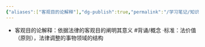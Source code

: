 ```yaml
---
{"aliases":["客观目的论解释"],"dg-publish":true,"permalink":"/学习笔记/知识点/目的解释/","dgPassFrontmatter":true,"noteIcon":""}
---
```


- 客观目的论解释：依据法律的客观目的阐明其意义 #背诵/概念 
·标准：法价值（原则），法律调整的事物领域的结构